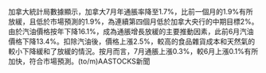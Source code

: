 加拿大統計局數據顯示，加拿大7月年通脹率降至1.7%，比前一個月的1.9%有所放緩，且低於市場預測的1.9%，為連續第四個月低於加拿大央行的中期目標2%。由於汽油價格按年下降16.1%，成為通脹增長放緩的主要推動因素，此前6月汽油價格下降13.4%。扣除汽油後，價格上漲2.5%，較高的食品雜貨成本和天然氣的較小下降緩和了放緩的情況。按月而言，7月通脹上漲0.3%，較6月上漲0.1%有所加快，符合市場預測。(to/m)AASTOCKS新聞